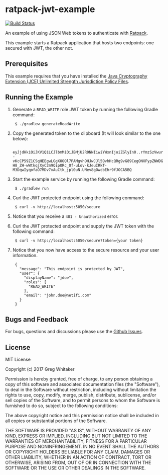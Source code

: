 # ratpack-jwt-example
[![Build Status](https://travis-ci.org/gregwhitaker/ratpack-jwt-example.svg?branch=master)](https://travis-ci.org/gregwhitaker/ratpack-jwt-example)

An example of using JSON Web tokens to authenticate with [Ratpack](http://www.ratpack.io).

This example starts a Ratpack application that hosts two endpoints: one secured with JWT, the other not.

## Prerequisites
This example requires that you have installed the [Java Cryptography Extension (JCE) Unlimited Strength Jurisdiction Policy Files](http://www.oracle.com/technetwork/java/javase/downloads/jce8-download-2133166.html).

## Running the Example
1. Generate a `READ_WRITE` role JWT token by running the following Gradle command:

        $ ./gradlew generateReadWrite
    
2. Copy the generated token to the clipboard (It will look similar to the one below):

        eyJjdHkiOiJKV1QiLCJlbmMiOiJBMjU2R0NNIiwiYWxnIjoiZGlyIn0..rYmzSzVwurf_tJRk.VL_IzEqi9bihjSd44W8HCTIm2tfVqMTCAHklSxbsteO67mZ0nqxXfeo7h7D0tWy0Wk4Hg7jJngBu5Thd2m5S27xUlS9YsakkROmIOkdnsCs5j4mv5Qd9PgPRxSWAH2qC_K7fywpGlUoPojGO03MA0odbR9PPS4WpuBlealgKF2gAbcfADokyNy897AehcmEJ6ZRwzP--vKcCP59Z1CSqHEEgwLGgXOOQl7PAMgvhOHJwJJl5OvhHcQRg9vG89CegONXFypZNWDGv0LtcCjJ-H8_ZH-wWtkqjXyC2m9QipORc_Of-uLov-kJeuIRkT-M3DqwIyqofaO7MDv7xAuCtk_jpl0uN.UNev8gOwcbEhr9fJOCA5BQ

3. Start the example service by running the following Gradle command:

        $ ./gradlew run

4. Curl the JWT protected endpoint using the following command:

        $ curl -v http://localhost:5050/secure
        
5. Notice that you receive a `401 - Unauthorized` error.

6. Curl the JWT protected endpoint and supply the JWT token with the following command:

        $ curl -v http://localhost:5050/secure?token={your token}

7. Notice that you now have access to the secure resource and your user information.

        {
          "message": "This endpoint is protected by JWT",
          "user": {
            "displayName": "jdoe",
            "roles": [
              "READ_WRITE"
            ],
            "email": "john.doe@netifi.com"
          }
        }

## Bugs and Feedback
For bugs, questions and discussions please use the [Github Issues](https://github.com/gregwhitaker/ratpack-jwt-example/issues).

## License
MIT License

Copyright (c) 2017 Greg Whitaker

Permission is hereby granted, free of charge, to any person obtaining a copy
of this software and associated documentation files (the "Software"), to deal
in the Software without restriction, including without limitation the rights
to use, copy, modify, merge, publish, distribute, sublicense, and/or sell
copies of the Software, and to permit persons to whom the Software is
furnished to do so, subject to the following conditions:

The above copyright notice and this permission notice shall be included in all
copies or substantial portions of the Software.

THE SOFTWARE IS PROVIDED "AS IS", WITHOUT WARRANTY OF ANY KIND, EXPRESS OR
IMPLIED, INCLUDING BUT NOT LIMITED TO THE WARRANTIES OF MERCHANTABILITY,
FITNESS FOR A PARTICULAR PURPOSE AND NONINFRINGEMENT. IN NO EVENT SHALL THE
AUTHORS OR COPYRIGHT HOLDERS BE LIABLE FOR ANY CLAIM, DAMAGES OR OTHER
LIABILITY, WHETHER IN AN ACTION OF CONTRACT, TORT OR OTHERWISE, ARISING FROM,
OUT OF OR IN CONNECTION WITH THE SOFTWARE OR THE USE OR OTHER DEALINGS IN THE
SOFTWARE.
